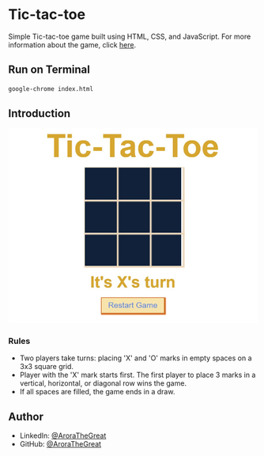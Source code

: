 # Tic-tac-toe

Simple Tic-tac-toe game built using HTML, CSS, and JavaScript. For more information about the game, click [here](https://en.wikipedia.org/wiki/Tic-tac-toe).



## Run on Terminal

```sh
google-chrome index.html
```



## Introduction

<p align="center">
    <img alt="Screenshot" src="https://raw.githubusercontent.com/AroraTheGreat/tic-tac-toe/main/Screenshots/1.jpg" width="800">
</p>


### Rules

- Two players take turns: placing 'X' and 'O' marks in empty spaces on a 3x3 square grid.
- Player with the 'X' mark starts first. The first player to place 3 marks in a vertical, horizontal, or diagonal row wins the game.
- If all spaces are filled, the game ends in a draw.



## Author

* LinkedIn: [@AroraTheGreat](https://www.linkedin.com/in/sarthak-arora-683183258)
* GitHub: [@AroraTheGreat](https://github.com/AroraTheGreat)
